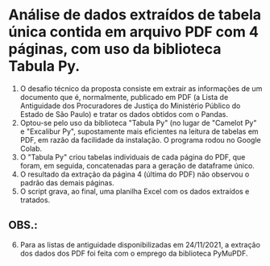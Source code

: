 # Análise de dados extraídos de tabela única contida em arquivo PDF com 4 páginas, com uso da biblioteca Tabula Py.

1) O desafio técnico da proposta consiste em extrair as informações de um documento que é, normalmente, publicado em PDF (a Lista de Antiguidade dos Procuradores de Justiça do Ministério Público do Estado de São Paulo) e tratar os dados obtidos com o Pandas.
2) Optou-se pelo uso da biblioteca "Tabula Py" (no lugar de "Camelot Py" e "Excalibur Py", supostamente mais eficientes na leitura de tabelas em PDF, em razão da facilidade da instalação. O programa rodou no Google Colab.
3) O "Tabula Py" criou tabelas individuais de cada página do PDF, que foram, em seguida, concatenadas para a geração de dataframe único.
4) O resultado da extração da página 4 (última do PDF) não observou o padrão das demais páginas.
5) O script grava, ao final, uma planilha Excel com os dados extraídos e tratados.

## OBS.:

6) Para as listas de antiguidade disponibilizadas em 24/11/2021, a extração dos dados dos PDF foi feita com o emprego da biblioteca PyMuPDF.



